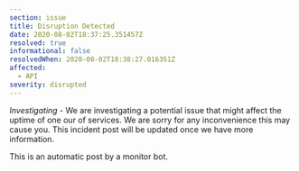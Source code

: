 ```yaml
---
section: issue
title: Disruption Detected
date: 2020-08-02T18:37:25.351457Z
resolved: true
informational: false
resolvedWhen: 2020-08-02T18:38:27.016351Z
affected:
  - API
severity: disrupted
---
```

*Investigating* - We are investigating a potential issue that might affect the uptime of one our of services. We are sorry for any inconvenience this may cause you. This incident post will be updated once we have more information.

This is an automatic post by a monitor bot.
        